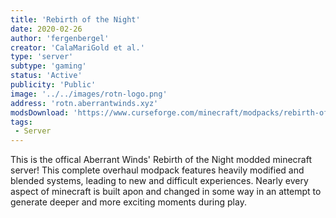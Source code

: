 ```yaml
---
title: 'Rebirth of the Night'
date: 2020-02-26
author: 'fergenbergel'
creator: 'CalaMariGold et al.'
type: 'server'
subtype: 'gaming'
status: 'Active'
publicity: 'Public'
image: '../../images/rotn-logo.png'
address: 'rotn.aberrantwinds.xyz'
modsDownload: 'https://www.curseforge.com/minecraft/modpacks/rebirth-of-the-night'
tags:
 - Server
---
```


This is the offical Aberrant Winds' Rebirth of the Night modded minecraft server! This complete overhaul modpack features heavily modified and blended systems, leading to new and difficult experiences. Nearly every aspect of minecraft is built apon and changed in some way in an attempt to generate deeper and more exciting moments during play.